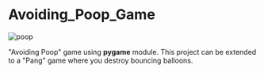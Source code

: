 # Avoiding_Poop_Game


![poop](https://user-images.githubusercontent.com/86032850/210040630-fd00e5d2-e33d-4134-bf9b-d20f0d9bfa7d.gif)

"Avoiding Poop" game using **pygame** module.
This project can be extended to a "Pang" game where you destroy bouncing balloons.
